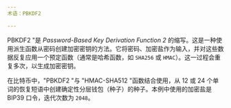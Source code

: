 ```yaml
---
术语：PBKDF2

---
```

PBKDF2 "是 *Password-Based Key Derivation Function 2* 的缩写。这是一种使用派生函数从密码创建加密密钥的方法。它将密码、加密盐作为输入，并对这些数据反复应用一个预定函数（通常是哈希函数，如 `SHA256` 或 `HMAC`）。这一过程会重复多次，以生成加密密钥。

在比特币中，"PBKDF2 "与 "HMAC-SHA512 "函数结合使用，从 12 或 24 个单词的恢复短语中创建确定性分层钱包（种子）的种子。本例中使用的加密盐是 BIP39 口令，迭代次数为 `2048`。